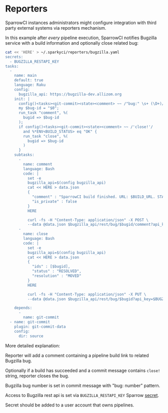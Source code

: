 # Reporters

SparrowCI instances administrators might configure integration with
third party external systems via reporters mechanism.

In this example after _every_ pipeline execution, SparrowCI notifies
Bugzilla service with a build information and optionally close related bug:


```bash
cat << 'HERE' > ~/.sparkyci/reporters/bugzilla.yaml
secrets:
  - BUGZILLA_RESTAPI_KEY
tasks:
  - 
    name: main
    default: true
    language: Raku
    config:
      bugzilla_api: https://bugzilla-dev.allizom.org
    init: |
      config()<tasks><git-commit><state><comment> ~~ /"bug:" \s+ (\D+)/;
      my $bug-id = "$0";
      run_task "comment", %(
        bugid => $bug-id
      );
      if config()<tasks><git-commit><state><comment> ~~ /'close!'/ 
        and %*ENV<BUILD_STATUS> eq "OK" {
        run_task "close", %(
          bugid => $bug-id
        )
      }
    subtasks:
      - 
        name: comment
        language: Bash
        code: |
          set -e
          bugzilla_api=$(config bugzilla_api)
          cat << HERE > data.json
          {
            "comment" : "SparrowCI build finished. URL: $BUILD_URL. STATUS: $BUILD_STATUS",
            "is_private" : false
          }      
          HERE

          curl -fs -H "Content-Type: application/json" -X POST \
          --data @data.json $bugzilla_api/rest/bug/$bugid/comment?api_key=$BUGZILLA_RESTAPI_KEY
      - 
        name: close
        language: Bash
        code: |
          set -e
          bugzilla_api=$(config bugzilla_api)
          cat << HERE > data.json
          {
            "ids" : [$bugid],
            "status" : "RESOLVED",
            "resolution" : "MOVED"
          }          
          HERE

          curl -fs -H "Content-Type: application/json" -X PUT \
          --data @data.json $bugzilla_api/rest/bug/$bugid?api_key=$BUGZILLA_RESTAPI_KEY

    depends:
      -
        name: git-commit
  - name: git-commit
    plugin: git-commit-data
    config:
      dir: source
```

More detailed explanation:

Reporter will add a comment containing a pipeline build link to related Bugzilla bug. 

Optionally if a build has succeeded and a commit message contains `close!` string,
reporter closes the bug. 

Bugzilla bug number is set in commit message with "bug: number" pattern. 

Access to Bugzilla rest api is set via `BUGZILLA_RESTAPI_KEY` Sparrow [secret](https://github.com/melezhik/SparrowCI#secrets-management).

Secret should be added to a user account that owns pipelines.
